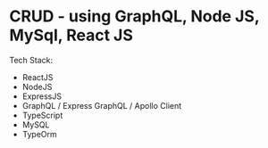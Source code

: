 # CRUD - using GraphQL, Node JS, MySql, React JS

Tech Stack:
- ReactJS
- NodeJS
- ExpressJS
- GraphQL / Express GraphQL / Apollo Client
- TypeScript
- MySQL 
- TypeOrm
